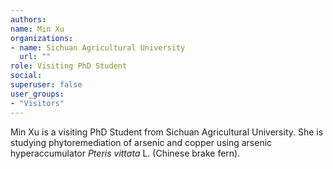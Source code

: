 ```yaml
---
authors:
name: Min Xu
organizations:
- name: Sichuan Agricultural University
  url: ""
role: Visiting PhD Student
social:
superuser: false
user_groups:
- "Visitors"
---
```


Min Xu is a visiting PhD Student from Sichuan Agricultural University. She is studying phytoremediation of arsenic and copper using arsenic hyperaccumulator *Pteris vittata* L. (Chinese brake fern). 